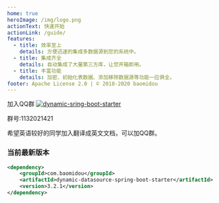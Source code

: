 ```yaml
---
home: true
heroImage: /img/logo.png
actionText: 快速开始
actionLink: /guide/
features:
  - title: 效率至上
    details: 方便迅速的集成多数据源到您的系统中。
  - title: 集成齐全
    details: 自动集成了大量第三方库，让您开箱即用。
  - title: 丰富功能
    details: 加密、初始化表数据、添加移除数据源等功能一应俱全。
footer: Apache License 2.0 | © 2018-2020 baomidou
---
```


加入QQ群 <a target="_blank" href="//shang.qq.com/wpa/qunwpa?idkey=ded31006508b57d2d732c81266dd2c26e33283f84464e2c294309d90b9674992"><img border="0" src="//pub.idqqimg.com/wpa/images/group.png" alt="dynamic-sring-boot-starter" title="dynamic-sring-boot-starter"></a>

群号:1132021421

希望英语较好的同学加入翻译成英文文档，可以加QQ群。

### 当前最新版本

```xml
<dependency>
    <groupId>com.baomidou</groupId>
    <artifactId>dynamic-datasource-spring-boot-starter</artifactId>
    <version>3.2.1</version>
</dependency>
```

